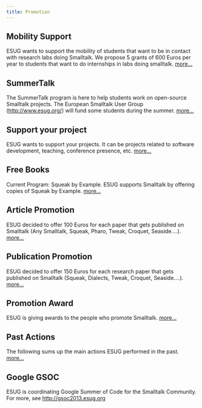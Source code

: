 ```yaml
---
title: Promotion
---
```


## Mobility Support

ESUG wants to support the mobility of students that want to be in contact with research labs doing Smalltalk. We propose 5 grants of 600 Euros per year to students that want to do internships in labs doing smalltalk. [more...](mobility.html)


## SummerTalk

The SummerTalk program is here to help students work on open-source Smalltalk projects. The European Smalltalk User Group (http://www.esug.org/) will fund some students during the summer. [more...](summerTalk.html)


## Support your project

ESUG wants to support your projects. It can be projects related to software development, teaching, conference presence, etc. [more...](project.html)


## Free Books

Current Program: Squeak by Example. ESUG supports Smalltalk by offering copies of Squeak by Example. [more...](freebook.html)


## Article Promotion
ESUG decided to offer 100 Euros for each paper that gets published on Smalltalk (Any Smalltalk, Squeak, Pharo, Tweak, Croquet, Seaside....). [more...](article.html)



## Publication Promotion

ESUG decided to offer 150 Euros for each research paper that gets published on Smalltalk (Squeak, Dialects, Tweak, Croquet, Seaside....). [more...](your_publication.html)


## Promotion Award

ESUG is giving awards to the people who promote Smalltalk. [more...](promotion_award.html)


## Past Actions

The following sums up the main actions ESUG performed in the past. [more...](past_actions.html)


## Google GSOC

ESUG is coordinating Google Summer of Code for the Smalltalk Community. For more, see <http://gsoc2013.esug.org>

